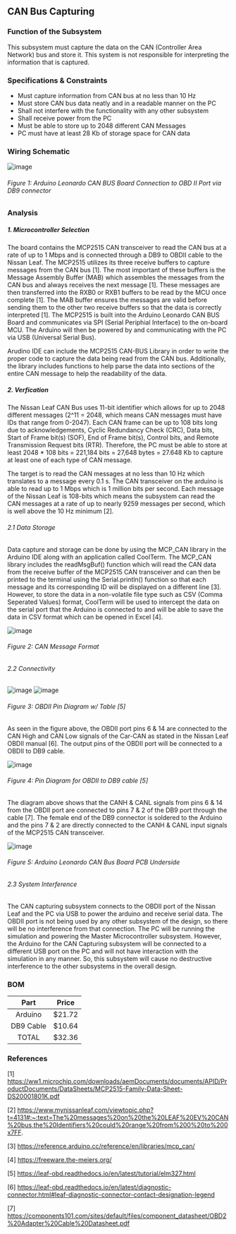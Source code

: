 CAN Bus Capturing
---------------------------
### Function of the Subsystem
This subsystem must capture the data on the CAN (Controller Area Network) bus 
and store it. This system is not responsible for interpreting the information
that is captured.

### Specifications & Constraints
- Must capture information from CAN bus at no less than 10 Hz
- Must store CAN bus data neatly and in a readable manner on the PC
- Shall not interfere with the functionality with any other subsystem
- Shall receive power from the PC
- Must be able to store up to 2048 different CAN Messages
- PC must have at least 28 Kb of storage space for CAN data

### Wiring Schematic

![image](https://user-images.githubusercontent.com/100802413/217384244-7c12dab6-a51e-4238-bbd4-5a036aa208f1.png)

###### _Figure 1: Arduino Leonardo CAN BUS Board Connection to OBD II Port via DB9 connector_

### Analysis
##### 1. Microcontroller Selection

The board contains the MCP2515 CAN transceiver to read the CAN bus at a rate of up to 1 Mbps and is connected through a DB9 to OBDII cable to the Nissan Leaf. The MCP2515 utilizes its three receive buffers to capture messages from the CAN bus [1]. The most important of these buffers is the Message Assembly Buffer (MAB) which assembles the messages from the CAN bus and always receives the next message [1]. These messages are then transferred into the RXB0 or RXB1 buffers to be read by the MCU once complete [1]. The MAB buffer ensures the messages are valid before sending them to the other two receive buffers so that the data is correctly interpreted [1]. The MCP2515 is built into the Arduino Leonardo CAN BUS Board and communicates via SPI (Serial Periphial Interface) to the on-board MCU. The Arduino will then be powered by and communicating with the PC via USB (Universal Serial Bus).

Arudino IDE can include the MCP2515 CAN-BUS Library in order to write the proper code to capture the data being read
from the CAN bus. Additionally, the library includes functions to help parse the data into sections of the entire CAN 
message to help the readability of the data.

##### 2. Verfication

The Nissan Leaf CAN Bus uses 11-bit identifier which allows for up to 2048 different messages (2^11 = 2048, which means CAN messages must have IDs that range from 0-2047). Each CAN frame can be up to 108 bits long due to acknowledgements, Cyclic Redundancy Check (CRC), Data bits, Start of Frame bit(s) (SOF), End of Frame bit(s), Control bits, and Remote Transmission Request bits (RTR). Therefore, the PC must be able to store at least 2048 * 108 bits = 221,184 bits = 27,648 bytes = 27.648 Kb to capture at least one of each type of CAN message.

The target is to read the CAN messages at no less than 10 Hz which translates to a message every 0.1 s. The CAN transceiver
on the arduino is able to read up to 1 Mbps which is 1 million bits per second. Each message of the Nissan Leaf is 108-bits
which means the subsystem can read the CAN messages at a rate of up to nearly 9259 messages per second, which is well above the 
10 Hz minimum [2].

###### 2.1 Data Storage
Data capture and storage can be done by using the MCP_CAN library in the Arduino IDE along with an application called CoolTerm. The MCP_CAN library includes the readMsgBuf() function which will read the CAN data from the receive buffer of the MCP2515 CAN transceiver and can then be printed to the terminal using the Serial.println() function so that each message and its corresponding ID will be displayed on a different line [3]. However, to store the data in a non-volatile file type such as CSV (Comma Seperated Values) format, CoolTerm will be used to intercept the data on the serial port that the Arduino is connected to and will be able to save the data in CSV format which can be opened in Excel [4].

![image](https://user-images.githubusercontent.com/100802413/216847742-f2e70475-9351-4163-a5e8-c86aebab1934.png)

###### _Figure 2: CAN Message Format_

###### 2.2 Connectivity

![image](https://user-images.githubusercontent.com/100802413/216151029-aff715e4-ca1a-47b0-be1f-a7ce8affa70f.png)
![image](https://user-images.githubusercontent.com/100802413/216151328-315d90bf-ea3d-4cc5-bd8f-ad999e69d378.png)

###### _Figure 3: OBDII Pin Diagram w/ Table [5]_

As seen in the figure above, the OBDII port pins 6 & 14 are connected to the CAN High and CAN Low signals of the Car-CAN as stated in the Nissan Leaf OBDII manual [6]. The output pins of the OBDII port will be connected to a OBDII to DB9 cable.

![image](https://user-images.githubusercontent.com/100802413/216152540-af9bf0cb-b73a-4366-83e3-27e6940f5b0a.png)

###### _Figure 4: Pin Diagram for OBDII to DB9 cable [5]_

The diagram above shows that the CANH & CANL signals from pins 6 & 14 from the OBDII port are connected to pins 7 & 2 of the DB9 port through the cable [7]. The female end of the DB9 connector is soldered to the Arduino and the pins 7 & 2 are directly connected to the CANH & CANL input signals of the MCP2515 CAN transceiver.

![image](https://user-images.githubusercontent.com/100802413/216154259-9e7d8f32-eb69-4c52-8bd4-608f9c1e5c79.png)

###### _Figure 5: Arduino Leonardo CAN Bus Board PCB Underside_

###### 2.3 System Interference

The CAN capturing subsystem connects to the OBDII port of the Nissan Leaf and the PC via USB to power the arduino and receive serial data. The OBDII port is not being used by any other subsystem of the design, so there will be no interference from that connection. The PC will be running the simulation and powering the Master Microcontroller subsystem. However, the Arduino for the CAN Capturing subsystem will be connected to a different USB port on the PC and will not have interaction with the simulation in any manner. So, this subsystem will cause no destructive interference to the other subsystems in the overall design.

### BOM
| Part        | Price    |
|:-----------:|:--------:|
| Arduino     | $21.72   |
| DB9 Cable   | $10.64   |
| TOTAL       | $32.36   |

### References

[1] https://ww1.microchip.com/downloads/aemDocuments/documents/APID/ProductDocuments/DataSheets/MCP2515-Family-Data-Sheet-DS20001801K.pdf

[2] https://www.mynissanleaf.com/viewtopic.php?t=4131#:~:text=The%20messages%20on%20the%20LEAF%20EV%20CAN%20bus,the%20Identifiers%20could%20range%20from%200%20to%200x7FF.

[3] https://reference.arduino.cc/reference/en/libraries/mcp_can/

[4] https://freeware.the-meiers.org/

[5] https://leaf-obd.readthedocs.io/en/latest/tutorial/elm327.html

[6] https://leaf-obd.readthedocs.io/en/latest/diagnostic-connector.html#leaf-diagnostic-connector-contact-designation-legend

[7] https://components101.com/sites/default/files/component_datasheet/OBD2%20Adapter%20Cable%20Datasheet.pdf
